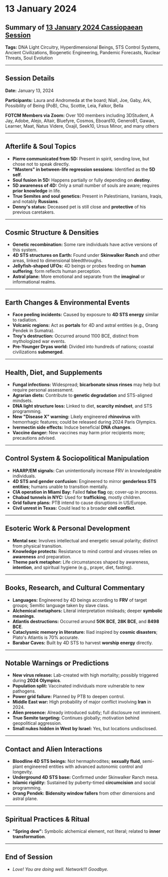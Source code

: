 # 13 January 2024

## Summary of [13 January 2024 Cassiopaean Session](https://cassiopaea.org/forum/threads/session-13-january-2024.54173/)

**Tags:** DNA Light Circuitry, Hyperdimensional Beings, STS Control Systems, Ancient Civilizations, Biogenetic Engineering, Pandemic Forecasts, Nuclear Threats, Soul Evolution

---

## Session Details

**Date:** January 13, 2024

**Participants:** Laura and Andromeda at the board; Niall, Joe, Gaby, Ark, Possibility of Being (PoB), Chu, Scottie, Leia, Falkor, Bella

**FOTCM Members via Zoom:** Over 100 members including 3DStudent, A Jay, Adobe, Alejo, Altair, Bluefyre, Cosmos, Eboard10, Genero81, Gawan, Learner, Maat, Natus Videre, Oxajil, Seek10, Ursus Minor, and many others

---

## Afterlife & Soul Topics

- **Pierre communicated from 5D:** Present in spirit, sending love, but chose not to speak directly.
- **"Masters" in between-life regression sessions:** Identified as the **5D self**.
- **Soul fusion in 5D:** Happens partially or fully depending on **destiny**.
- **5D awareness of 4D:** Only a small number of souls are aware; requires **prior knowledge** in life.
- **True Semites and soul genetics:** Present in Palestinians, Iranians, Iraqis, and notably **Russians**.
- **Denny's status:** Deceased pet is still close and **protective** of his previous caretakers.

---

## Cosmic Structure & Densities

- **Genetic recombination:** Some rare individuals have active versions of this system.
- **4D STS structures on Earth:** Found under **Skinwalker Ranch** and other areas, linked to dimensional bleedthroughs.
- **Jellyfish-shaped UFOs:** 4D beings or probes feeding on **human suffering**; form reflects human perception.
- **Astral plane:** More emotional and separate from the **imaginal** or informational realms.

---

## Earth Changes & Environmental Events

- **Face peeling incidents:** Caused by exposure to **4D STS energy** similar to radiation.
- **Volcanic regions:** Act as **portals** for 4D and astral entities (e.g., Orang Pendek in Sumatra).
- **Troy's destruction:** Occurred around 1100 BCE, distinct from mythologized war events.
- **Pre-Younger Dryas world:** Divided into hundreds of nations; coastal civilizations **submerged**.

---

## Health, Diet, and Supplements

- **Fungal infections:** Widespread; **bicarbonate sinus rinses** may help but require personal assessment.
- **Agrarian diets:** Contribute to **genetic degradation** and STS-aligned mindsets.
- **DNA light structure loss:** Linked to diet, **scarcity mindset**, and STS programming.
- **New "Disease X" warning:** Likely engineered **rhinovirus** with hemorrhagic features; could be released during 2024 Paris Olympics.
- **Ivermectin side effects:** Induce beneficial **DNA changes**.
- **Vaccine danger:** New vaccines may harm prior recipients more; precautions advised.

---

## Control System & Sociopolitical Manipulation

- **HAARP/EM signals:** Can unintentionally increase FRV in knowledgeable individuals.
- **4D STS and gender confusion:** Engineered to mirror **genderless STS entities**; humans unable to transition mentally.
- **CIA operation in Miami Bay:** Failed **false flag** op; cover-up in process.
- **Chabad tunnels in NYC:** Used for **trafficking**, mostly children.
- **Grid failure plans:** PTB intend to cause disruptions in US/Europe.
- **Civil unrest in Texas:** Could lead to a broader **civil conflict**.

---

## Esoteric Work & Personal Development

- **Mental sex:** Involves intellectual and energetic sexual polarity; distinct from physical transition.
- **Knowledge protects:** Resistance to mind control and viruses relies on **awareness** and preparation.
- **Theme park metaphor:** Life circumstances shaped by awareness, **intention**, and spiritual hygiene (e.g., prayer, diet, fasting).

---

## Books, Research, and Cultural Commentary

- **Languages:** Engineered by 4D beings according to **FRV** of target groups; Semitic language taken by slave class.
- **Alchemical metaphors:** Literal interpretation misleads; deeper **symbolic meanings**.
- **Atlantis destructions:** Occurred around **50K BCE**, **28K BCE**, and **8498 BCE**.
- **Cataclysmic memory in literature:** Iliad inspired by **cosmic disasters**; Plato's Atlantis is 70% accurate.
- **Barabar Caves:** Built by 4D STS to harvest **worship energy** directly.

---

## Notable Warnings or Predictions

- **New virus release:** Lab-created with high mortality; possibly triggered during **2024 Olympics**.
- **Population split:** Vaccinated individuals more vulnerable to new pathogens.
- **Power grid failure:** Planned by PTB to deepen control.
- **Middle East war:** High probability of major conflict involving **Iran** in 2024.
- **Alien presence:** Already introduced subtly; full disclosure not imminent.
- **True Semite targeting:** Continues globally; motivation behind geopolitical aggression.
- **Small nukes hidden in West by Israel:** Yes, but locations undisclosed.

---

## Contact and Alien Interactions

- **Bloodline 4D STS beings:** Not hermaphrodites; **sexually fluid**, semi-plant engineered entities with advanced autonomic control and longevity.
- **Underground 4D STS base:** Confirmed under Skinwalker Ranch mesa.
- **Islamic rigidity:** Sustained by puberty-timed **circumcision** and social programming.
- **Orang Pendek:** **Bidensity window fallers** from other dimensions and astral plane.

---

## Spiritual Practices & Ritual

- **"Spring dew":** Symbolic alchemical element, not literal; related to **inner transformation**.

---

## End of Session

- *Love! You are doing well. Network!!! Goodbye.*
